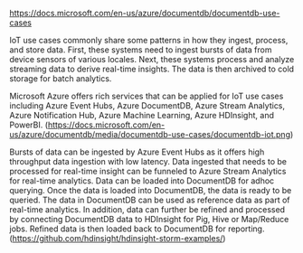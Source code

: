 https://docs.microsoft.com/en-us/azure/documentdb/documentdb-use-cases

IoT use cases commonly share some patterns in how they ingest, process, and store data. First, these systems need to ingest bursts of data from device sensors of various locales. Next, these systems process and analyze streaming data to derive real-time insights. The data is then archived to cold storage for batch analytics.

Microsoft Azure offers rich services that can be applied for IoT use cases including Azure Event Hubs, Azure DocumentDB, Azure Stream Analytics, Azure Notification Hub, Azure Machine Learning, Azure HDInsight, and PowerBI.
(https://docs.microsoft.com/en-us/azure/documentdb/media/documentdb-use-cases/documentdb-iot.png)


Bursts of data can be ingested by Azure Event Hubs as it offers high throughput data ingestion with low latency. Data ingested that needs to be processed for real-time insight can be funneled to Azure Stream Analytics for real-time analytics. Data can be loaded into DocumentDB for adhoc querying. Once the data is loaded into DocumentDB, the data is ready to be queried. The data in DocumentDB can be used as reference data as part of real-time analytics. In addition, data can further be refined and processed by connecting DocumentDB data to HDInsight for Pig, Hive or Map/Reduce jobs. Refined data is then loaded back to DocumentDB for reporting.
(https://github.com/hdinsight/hdinsight-storm-examples/)

